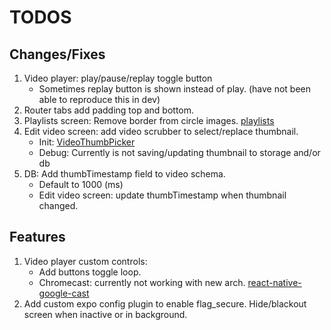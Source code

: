 # TODOS

## Changes/Fixes

1. Video player: play/pause/replay toggle button
   - Sometimes replay button is shown instead of play. (have not been able to reproduce this in dev)
2. Router tabs add padding top and bottom.
3. Playlists screen: Remove border from circle images. [playlists](<app/(tabs)/playlists.tsx#L83>)
4. Edit video screen: add video scrubber to select/replace thumbnail.
   - Init: [VideoThumbPicker](components/video-thumb-picker.tsx)
   - Debug: Currently is not saving/updating thumbnail to storage and/or db
5. DB: Add thumbTimestamp field to video schema.
   - Default to 1000 (ms)
   - Edit video screen: update thumbTimestamp when thumbnail changed.

## Features

1. Video player custom controls:
   - Add buttons toggle loop.
   - Chromecast: currently not working with new arch. [react-native-google-cast](https://react-native-google-cast.github.io/docs/components/CastButton)
2. Add custom expo config plugin to enable flag_secure. Hide/blackout screen when inactive or in background.
